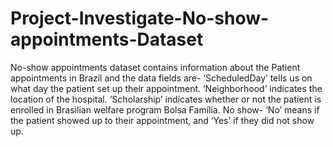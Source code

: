 # Project-Investigate-No-show-appointments-Dataset
No-show appointments dataset contains information about the Patient appointments in Brazil and the data fields are- ‘ScheduledDay’ tells us on what day the patient set up their appointment. ‘Neighborhood’ indicates the location of the hospital. ‘Scholarship’ indicates whether or not the patient is enrolled in Brasilian welfare program Bolsa Família. No show- ‘No’ means if the patient showed up to their appointment, and ‘Yes’ if they did not show up.
